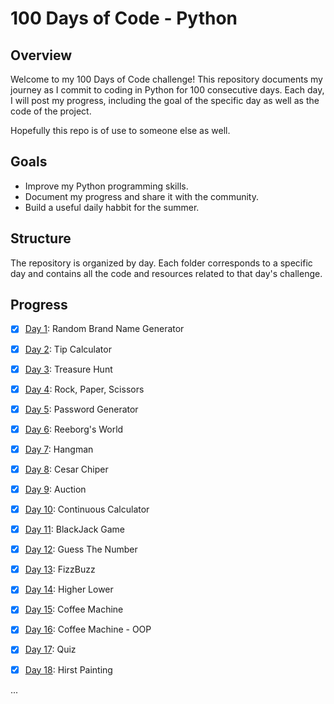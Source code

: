 # 100 Days of Code - Python
## Overview
Welcome to my 100 Days of Code challenge! This repository documents my journey as I commit to coding in Python for 100 consecutive days. Each day, I will post my progress, including the goal of the specific day as well as the code of the project.

Hopefully this repo is of use to someone else as well.

## Goals
* Improve my Python programming skills.
* Document my progress and share it with the community.
* Build a useful daily habbit for the summer.

## Structure
The repository is organized by day. Each folder corresponds to a specific day and contains all the code and resources related to that day's challenge.

## Progress

- [x] [Day 1](https://github.com/batamladen/100-Days-Of-Python/tree/main/Day1): Random Brand Name Generator
- [x] [Day 2](https://github.com/batamladen/100-Days-Of-Python/tree/main/Day2): Tip Calculator
- [x] [Day 3](https://github.com/batamladen/100-Days-Of-Python/tree/main/Day3): Treasure Hunt
- [x] [Day 4](https://github.com/batamladen/100-Days-Of-Python/tree/main/Day4): Rock, Paper, Scissors
- [x] [Day 5](https://github.com/batamladen/100-Days-Of-Python/tree/main/Day5): Password Generator
- [x] [Day 6](https://github.com/batamladen/100-Days-Of-Python/tree/main/Day6): Reeborg's World
- [x] [Day 7](https://github.com/batamladen/100-Days-Of-Python/tree/main/Day7): Hangman
- [x] [Day 8](https://github.com/batamladen/100-Days-Of-Python/tree/main/Day8): Cesar Chiper
- [x] [Day 9](https://github.com/batamladen/100-Days-Of-Python/tree/main/Day9): Auction
- [x] [Day 10](https://github.com/batamladen/100-Days-Of-Python/tree/main/Day10): Continuous Calculator
- [x] [Day 11](https://github.com/batamladen/100-Days-Of-Python/tree/main/Day11): BlackJack Game
- [x] [Day 12](https://github.com/batamladen/100-Days-Of-Python/tree/main/Day12): Guess The Number
- [x] [Day 13](https://github.com/batamladen/100-Days-Of-Python/tree/main/Day13): FizzBuzz
- [x] [Day 14](https://github.com/batamladen/100-Days-Of-Python/tree/main/Day14): Higher Lower
- [x] [Day 15](https://github.com/batamladen/100-Days-Of-Python/tree/main/Day15): Coffee Machine
- [x] [Day 16](https://github.com/batamladen/100-Days-Of-Python/tree/main/Day16): Coffee Machine - OOP
- [x] [Day 17](https://github.com/batamladen/100-Days-Of-Python/tree/main/Day17): Quiz
- [x] [Day 18](https://github.com/batamladen/100-Days-Of-Python/tree/main/Day18): Hirst Painting



...

